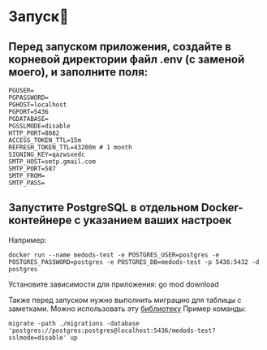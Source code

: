 # Запуск🚀
## Перед запуском приложения, создайте в корневой директории файл .env (с заменой моего), и заполните поля:
```
PGUSER=
PGPASSWORD=
PGHOST=localhost
PGPORT=5436
PGDATABASE=
PGSSLMODE=disable
HTTP_PORT=8082
ACCESS_TOKEN_TTL=15m
REFRESH_TOKEN_TTL=43200m # 1 month
SIGNING_KEY=qazwsxedc
SMTP_HOST=smtp.gmail.com
SMTP_PORT=587
SMTP_FROM=
SMTP_PASS=
```

## Запустите PostgreSQL в отдельном Docker-контейнере с указанием ваших настроек
Например:
```
docker run --name medods-test -e POSTGRES_USER=postgres -e POSTGRES_PASSWORD=postgres -e POSTGRES_DB=medods-test -p 5436:5432 -d postgres
```
Установите зависимости для приложения:
go mod download

Также перед запуском нужно выполнить миграцию для таблицы с заметками. Можно использовать эту [библиотеку](https://github.com/golang-migrate/migrate)
Пример команды:
```
migrate -path ./migrations -database 'postgres://postgres:postgres@localhost:5436/medods-test?sslmode=disable' up
```
